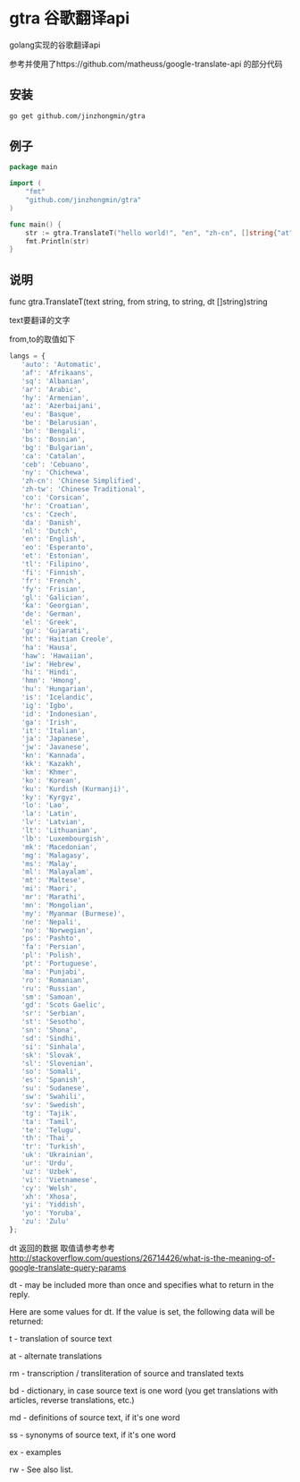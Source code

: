 # gtra 谷歌翻译api

golang实现的谷歌翻译api

参考并使用了https://github.com/matheuss/google-translate-api 的部分代码

## 安装

```bash
go get github.com/jinzhongmin/gtra
```

## 例子

```go
package main

import (
	"fmt"
	"github.com/jinzhongmin/gtra"
)

func main() {
	str := gtra.TranslateT("hello world!", "en", "zh-cn", []string{"at", "ex"})
	fmt.Println(str)
}


```



## 说明
 func gtra.TranslateT(text string, from string, to string, dt []string)string
 
 text要翻译的文字
 
 from,to的取值如下
 ```javascript
langs = {
    'auto': 'Automatic',
    'af': 'Afrikaans',
    'sq': 'Albanian',
    'ar': 'Arabic',
    'hy': 'Armenian',
    'az': 'Azerbaijani',
    'eu': 'Basque',
    'be': 'Belarusian',
    'bn': 'Bengali',
    'bs': 'Bosnian',
    'bg': 'Bulgarian',
    'ca': 'Catalan',
    'ceb': 'Cebuano',
    'ny': 'Chichewa',
    'zh-cn': 'Chinese Simplified',
    'zh-tw': 'Chinese Traditional',
    'co': 'Corsican',
    'hr': 'Croatian',
    'cs': 'Czech',
    'da': 'Danish',
    'nl': 'Dutch',
    'en': 'English',
    'eo': 'Esperanto',
    'et': 'Estonian',
    'tl': 'Filipino',
    'fi': 'Finnish',
    'fr': 'French',
    'fy': 'Frisian',
    'gl': 'Galician',
    'ka': 'Georgian',
    'de': 'German',
    'el': 'Greek',
    'gu': 'Gujarati',
    'ht': 'Haitian Creole',
    'ha': 'Hausa',
    'haw': 'Hawaiian',
    'iw': 'Hebrew',
    'hi': 'Hindi',
    'hmn': 'Hmong',
    'hu': 'Hungarian',
    'is': 'Icelandic',
    'ig': 'Igbo',
    'id': 'Indonesian',
    'ga': 'Irish',
    'it': 'Italian',
    'ja': 'Japanese',
    'jw': 'Javanese',
    'kn': 'Kannada',
    'kk': 'Kazakh',
    'km': 'Khmer',
    'ko': 'Korean',
    'ku': 'Kurdish (Kurmanji)',
    'ky': 'Kyrgyz',
    'lo': 'Lao',
    'la': 'Latin',
    'lv': 'Latvian',
    'lt': 'Lithuanian',
    'lb': 'Luxembourgish',
    'mk': 'Macedonian',
    'mg': 'Malagasy',
    'ms': 'Malay',
    'ml': 'Malayalam',
    'mt': 'Maltese',
    'mi': 'Maori',
    'mr': 'Marathi',
    'mn': 'Mongolian',
    'my': 'Myanmar (Burmese)',
    'ne': 'Nepali',
    'no': 'Norwegian',
    'ps': 'Pashto',
    'fa': 'Persian',
    'pl': 'Polish',
    'pt': 'Portuguese',
    'ma': 'Punjabi',
    'ro': 'Romanian',
    'ru': 'Russian',
    'sm': 'Samoan',
    'gd': 'Scots Gaelic',
    'sr': 'Serbian',
    'st': 'Sesotho',
    'sn': 'Shona',
    'sd': 'Sindhi',
    'si': 'Sinhala',
    'sk': 'Slovak',
    'sl': 'Slovenian',
    'so': 'Somali',
    'es': 'Spanish',
    'su': 'Sudanese',
    'sw': 'Swahili',
    'sv': 'Swedish',
    'tg': 'Tajik',
    'ta': 'Tamil',
    'te': 'Telugu',
    'th': 'Thai',
    'tr': 'Turkish',
    'uk': 'Ukrainian',
    'ur': 'Urdu',
    'uz': 'Uzbek',
    'vi': 'Vietnamese',
    'cy': 'Welsh',
    'xh': 'Xhosa',
    'yi': 'Yiddish',
    'yo': 'Yoruba',
    'zu': 'Zulu'
};
```

 dt 返回的数据 取值请参考参考 http://stackoverflow.com/questions/26714426/what-is-the-meaning-of-google-translate-query-params

dt - may be included more than once and specifies what to return in the reply.

Here are some values for dt. If the value is set, the following data will be returned:

t - translation of source text

at - alternate translations

rm - transcription / transliteration of source and translated texts

bd - dictionary, in case source text is one word (you get translations with articles, reverse translations, etc.)

md - definitions of source text, if it's one word

ss - synonyms of source text, if it's one word

ex - examples

rw - See also list.
